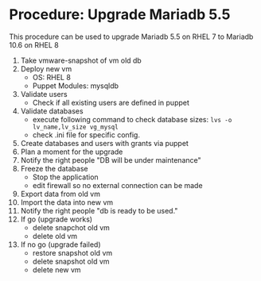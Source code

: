 # Procedure: Upgrade Mariadb 5.5

This procedure can be used to upgrade Mariadb 5.5 on RHEL 7 to Mariadb 10.6 on RHEL 8

1. Take vmware-snapshot of vm old db
2. Deploy new vm
    - OS: RHEL 8
    - Puppet Modules: mysqldb
3. Validate users
    - Check if all existing users are defined in puppet
4. Validate databases
    - execute following command to check database sizes: `lvs -o lv_name,lv_size vg_mysql`
    - check .ini file for specific config.
5. Create databases and users with grants via puppet
6. Plan a moment for the upgrade
7. Notify the right people "DB will be under maintenance"
8. Freeze the database
    - Stop the application
    - edit firewall so no external connection can be made
9. Export data from old vm
10. Import the data into new vm
11. Notify the right people "db is ready to be used."
12. If go (upgrade works)
    - delete snapchot old vm
    - delete old vm
13. If no go (upgrade failed)
    - restore snapshot old vm
    - delete snapshot old vm
    - delete new vm

